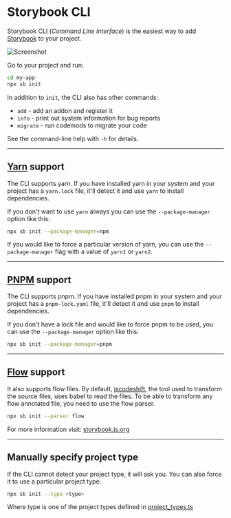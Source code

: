 # Storybook CLI

Storybook CLI (_Command Line Interface_) is the easiest way to add [Storybook](https://github.com/storybookjs/storybook) to your project.

![Screenshot](docs/getstorybook.png)

Go to your project and run:

```sh
cd my-app
npx sb init
```

In addition to `init`, the CLI also has other commands:

- `add` - add an addon and register it
- `info` - print out system information for bug reports
- `migrate` - run codemods to migrate your code

See the command-line help with `-h` for details.

---

## [Yarn](https://github.com/yarnpkg/yarn) support

The CLI supports yarn. If you have installed yarn in your system and your project has a `yarn.lock` file, it'll detect it and use `yarn` to install dependencies.

If you don't want to use `yarn` always you can use the `--package-manager` option like this:

```sh
npx sb init --package-manager=npm
```

If you would like to force a particular version of yarn, you can use the `--package-manager` flag with a value of `yarn1` or `yarn2`.

---

## [PNPM](https://pnpm.io/) support

The CLI supports pnpm. If you have installed pnpm in your system and your project has a `pnpm-lock.yaml` file, it'll detect it and use `pnpm` to install dependencies.

If you don't have a lock file and would like to force pnpm to be used, you can use the `--package-manager` option like this:

```sh
npx sb init --package-manager=pnpm
```

---

## [Flow](https://flow.org/) support

It also supports flow files. By default, [jscodeshift](https://github.com/facebook/jscodeshift), the tool used to transform the source files, uses babel to read the files. To be able to transform any flow annotated file, you need to use the flow parser.

```sh
npx sb init --parser flow
```

For more information visit: [storybook.js.org](https://storybook.js.org)

---

## Manually specify project type

If the CLI cannot detect your project type, it will ask you. You can also force it to use a particular project type:

```sh
npx sb init --type <type>
```

Where type is one of the project types defined in [project_types.ts](https://github.com/storybookjs/storybook/blob/next/code/lib/cli/src/project_types.ts)
